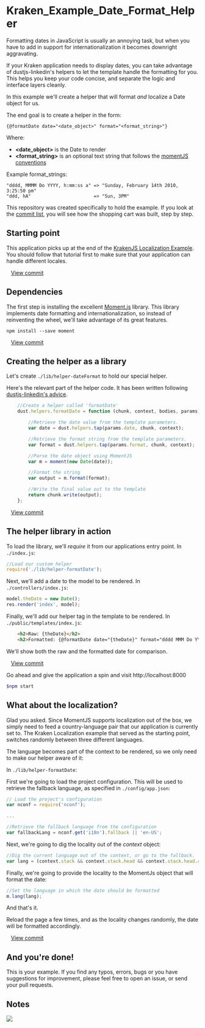 # Kraken_Example_Date_Format_Helper

Formatting dates in JavaScript is usually an annoying task, but when you have to add in support for internationalization
it becomes downright aggravating.

If your Kraken application needs to display dates, you can take advantage of dustjs-linkedin's helpers to let the template
handle the formatting for you. This helps you keep your code concise, and separate the logic and interface layers cleanly.

In this example we'll create a helper that will format *and* localize a Date object for us.

The end goal is to create a helper in the form:

`{@formatDate date="<date_object>" format="<format_string>"}`

Where:
* **&lt;date_object&gt;** is the Date to render
* **&lt;format_string&gt;** is an optional text string that follows the [momentJS conventions](http://momentjs.com/docs/#/displaying/format/)

Example format_strings:
```
"dddd, MMMM Do YYYY, h:mm:ss a" => "Sunday, February 14th 2010, 3:25:50 pm"
"ddd, hA"                       => "Sun, 3PM"
```

This repository was created specifically to hold the example. If you look at the [commit list](https://github.com/lmarkus/Kraken_Example_Date_Format_Helper/commits/master), you will see
how the shopping cart was built, step by step.

## Starting point
This application picks up at the end of the [KrakenJS Localization Example](https://github.com/lensam69/Kraken_Example_Localization).
You should follow that tutorial first to make sure that your application can handle different locales.

[<img src='http://upload.wikimedia.org/wikipedia/commons/thumb/2/25/External.svg/600px-External.svg.png' width='12px' height='12px'/>View commit](https://github.com/lmarkus/Kraken_Example_Date_Format_Helper/commit/ae8a4daf489bc6e9959b503ed5aba339165223b6)

## Dependencies
The first step is installing the excellent [Moment.js](http://momentjs.com/) library. This library implements date
formatting and internationalization, so instead of reinventing the wheel, we'll take advantage of its great features.

`npm install --save moment`

[<img src='http://upload.wikimedia.org/wikipedia/commons/thumb/2/25/External.svg/600px-External.svg.png' width='12px' height='12px'/>View commit](https://github.com/lmarkus/Kraken_Example_Date_Format_Helper/commit/81dd0c71a4dd384682337a74e731fd03d1a8dfda)

## Creating the helper as a library

Let's create `./lib/helper-dateFormat` to hold our special helper.

Here's the relevant part of the helper code. It has been written following [dustjs-linkedin's advice](https://github.com/linkedin/dustjs/wiki/Dust-Tutorial#writing-a-dust-helper).

```javascript
    //Create a helper called 'formatDate'
    dust.helpers.formatDate = function (chunk, context, bodies, params) {

        //Retrieve the date value from the template parameters.
        var date = dust.helpers.tap(params.date, chunk, context);

        //Retrieve the format string from the template parameters.
        var format = dust.helpers.tap(params.format, chunk, context);

        //Parse the date object using MomentJS
        var m = moment(new Date(date));

        //Format the string
        var output = m.format(format);

        //Write the final value out to the template
        return chunk.write(output);
    };
```

[<img src='http://upload.wikimedia.org/wikipedia/commons/thumb/2/25/External.svg/600px-External.svg.png' width='12px' height='12px'/>View commit](https://github.com/lmarkus/Kraken_Example_Date_Format_Helper/commit/9fc7da0f40e2e1a56895895e5102f7372e12c8b2)

## The helper library in action

To load the library, we'll *require* it from our applications entry point. In `./index.js`:
```javascript
//Load our custom helper
require('./lib/helper-formatDate');
```

Next, we'll add a date to the model to be rendered. In `./controllers/index.js`:
```javascript
model.theDate = new Date();
res.render('index', model);
```

Finally, we'll add our helper tag in the template to be rendered. In `./public/templates/index.js`:
```html
    <h2>Raw: {theDate}</h2>
    <h2>Formatted: {@formatDate date="{theDate}" format="dddd MMM Do YY"/}</h2>
```
We'll show both the raw and the formatted date for comparison.

[<img src='http://upload.wikimedia.org/wikipedia/commons/thumb/2/25/External.svg/600px-External.svg.png' width='12px' height='12px'/>View commit](https://github.com/lmarkus/Kraken_Example_Date_Format_Helper/commit/875f0c15b44dd49c2ce048789c009f2c9cbbf2a9)

Go ahead and give the application a spin and visit http://localhost:8000
```bash
$npm start
```

## What about the localization?

Glad you asked. Since MomentJS supports localization out of the box, we simply need to feed a country-language pair that our
application is currently set to.  The Kraken Localization example that served as the starting point, switches randomly
between three different languages.

The language becomes part of the context to be rendered, so we only need to make our helper aware of it:

In `./lib/helper-formatDate`:

First we're going to load the project configuration. This will be used to retrieve the fallback language, as specified in `./config/app.json`:
```javascript
// Load the project's configuration
var nconf = require('nconf');

...

//Retrieve the fallback language from the configuration
var fallbackLang = nconf.get('i18n').fallback || 'en-US';
```

Next, we're going to dig the locality out of the *context* object:
```javascript
//Dig the current language out of the context, or go to the fallback.
var lang = (context.stack && context.stack.head && context.stack.head.context && context.stack.head.context.locality) || fallbackLang;
```

Finally, we're going to provide the locality to the MomentJs object that will format the date:
```javascript
//Set the language in which the date should be formatted
m.lang(lang);
```

And that's it.

Reload the page a few times, and as the locality changes randomly, the date will be formatted accordingly.

[<img src='http://upload.wikimedia.org/wikipedia/commons/thumb/2/25/External.svg/600px-External.svg.png' width='12px' height='12px'/>View commit](https://github.com/lmarkus/Kraken_Example_Date_Format_Helper/commit/7efe6fef826abd496b865971805ee123965301b3)


## And you're done!
This is your example.
If you find any typos, errors, bugs or you have suggestions for improvement, please feel free to open an issue, or send your pull requests.

## Notes

[<img src='http://imgs.xkcd.com/comics/iso_8601.png'/>](http://xkcd.com/1179/)



